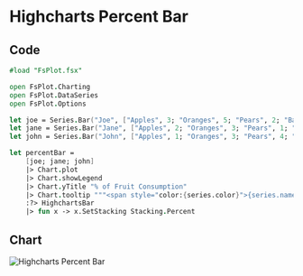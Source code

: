 Highcharts Percent Bar
======================

Code
----

```fsharp
#load "FsPlot.fsx"

open FsPlot.Charting
open FsPlot.DataSeries
open FsPlot.Options

let joe = Series.Bar("Joe", ["Apples", 3; "Oranges", 5; "Pears", 2; "Bananas", 2])
let jane = Series.Bar("Jane", ["Apples", 2; "Oranges", 3; "Pears", 1; "Bananas", 3])
let john = Series.Bar("John", ["Apples", 1; "Oranges", 3; "Pears", 4; "Bananas", 4])

let percentBar =
    [joe; jane; john]
    |> Chart.plot
    |> Chart.showLegend
    |> Chart.yTitle "% of Fruit Consumption"
    |> Chart.tooltip """<span style="color:{series.color}">{series.name}</span>: <b>{point.percentage:.1f}%<br/>"""
    :?> HighchartsBar
    |> fun x -> x.SetStacking Stacking.Percent
```
Chart
-----

![Highcharts Percent Bar](https://raw.github.com/TahaHachana/FsPlot/master/screenshots/HighchartsPercentBar.PNG)